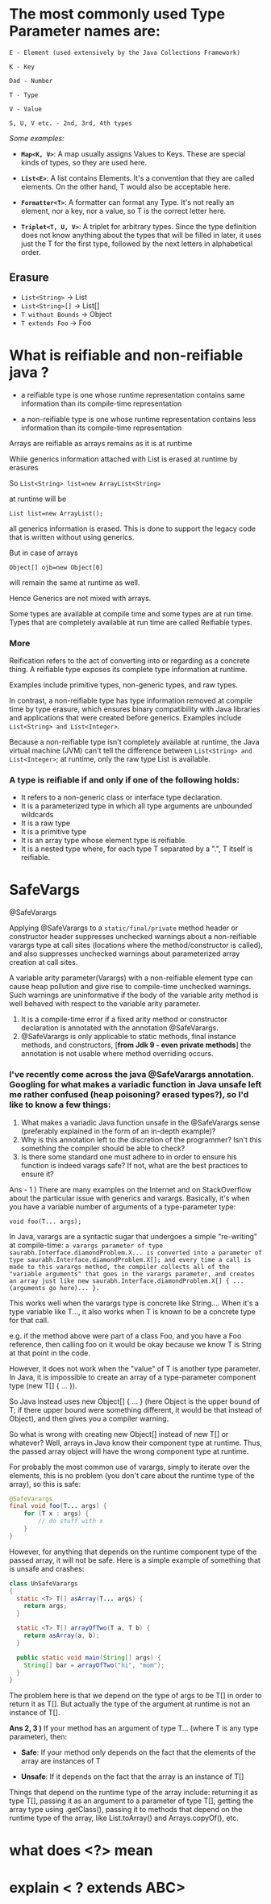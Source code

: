 # The most commonly used Type Parameter names are:

```
E - Element (used extensively by the Java Collections Framework)

K - Key

Dad - Number

T - Type

V - Value

S, U, V etc. - 2nd, 3rd, 4th types
```

_Some examples:_

* **`Map<K, V>`**: A map usually assigns Values to Keys. These are special kinds of types, so they are used here.

* **`List<E>`**: A list contains Elements. It's a convention that they are called elements. On the other hand, T would also be acceptable here.

* **`Formatter<T>`**: A formatter can format any Type. It's not really an element, nor a key, nor a value, so T is the correct letter here.

* **`Triplet<T, U, V>`**: A triplet for arbitrary types. Since the type definition does not know anything about the types that will be filled in later, it uses just the T for the first type, followed by the next letters in alphabetical order.


## Erasure
- `List<String>` -> List
- `List<String>[]` -> List[]
- `T without Bounds` -> Object
- `T extends Foo` -> Foo


# What is reifiable and non-reifiable java ?

- a reifiable type is one whose runtime representation contains same information than its compile-time representation

- a non-reifiable type is one whose runtime representation contains less information than its compile-time representation

Arrays are reifiable as arrays remains as it is at runtime 

While generics information attached with List is erased at runtime by erasures

So `List<String> list=new ArrayList<String>`

at runtime will be 

`List list=new ArrayList();`

all generics information is erased. This is done to support the legacy code that is written without using generics.


But in case of arrays 

`Object[] ojb=new Object[0]`

will remain the same at runtime as well. 

Hence Generics are not mixed with arrays.

Some types are available at compile time and some types are at run time. Types that are completely available at run time are called Reifiable types.

### More 

Reification refers to the act of converting into or regarding as a concrete thing. 
A reifiable type exposes its complete type information at runtime. 

Examples include primitive types, non-generic types, and raw types. 


In contrast, a non-reifiable type has type information removed at compile time by type erasure, 
which ensures binary compatibility with Java libraries and applications that were created before generics. 
Examples include `List<String> and List<Integer>`. 

Because a non-reifiable type isn't completely available at runtime, the Java virtual machine (JVM) can't tell 
the difference between `List<String> and List<Integer>`; at runtime, only the raw type List is available.

### A type is reifiable if and only if one of the following holds:
- It refers to a non-generic class or interface type declaration.
- It is a parameterized type in which all type arguments are unbounded wildcards
- It is a raw type
- It is a primitive type
- It is an array type whose element type is reifiable.
- It is a nested type where, for each type T separated by a ".", T itself is reifiable.

# SafeVargs
@SafeVarargs

Applying @SafeVarargs to a `static/final/private` method header or constructor header suppresses unchecked warnings about a non-reifiable varargs type at call sites (locations where the method/constructor is called), and also suppresses unchecked warnings about parameterized array creation at call sites.

A variable arity parameter(Varargs) with a non-reifiable element type can cause heap pollution and give rise to compile-time unchecked warnings. Such warnings are uninformative if the body of the variable arity method is well behaved with respect to the variable arity parameter.

1. It is a compile-time error if a fixed arity method or constructor declaration is annotated with the annotation @SafeVarargs.
2. @SafeVarargs is only applicable to static methods, final instance methods, and constructors, [**from Jdk 9 - even private methods**] the annotation is not usable where method overriding occurs.


### I've recently come across the java @SafeVarargs annotation. Googling for what makes a variadic function in Java unsafe left me rather confused (heap poisoning? erased types?), so I'd like to know a few things:

1. What makes a variadic Java function unsafe in the @SafeVarargs sense (preferably explained in the form of an in-depth example)?
2. Why is this annotation left to the discretion of the programmer? Isn't this something the compiler should be able to check?
3. Is there some standard one must adhere to in order to ensure his function is indeed varags safe? If not, what are the best practices to ensure it?

Ans - 1 ) There are many examples on the Internet and on StackOverflow about the particular issue with generics and varargs. Basically, it's when you have a variable number of arguments of a type-parameter type:

`void foo(T... args);`

In Java, varargs are a syntactic sugar that undergoes a simple "re-writing" at compile-time: `a varargs parameter of type saurabh.Interface.diamondProblem.X... is converted into a parameter of type saurabh.Interface.diamondProblem.X[]; and every time a call is made to this varargs method, the compiler collects all of the "variable arguments" that goes in the varargs parameter, and creates an array just like new saurabh.Interface.diamondProblem.X[] { ...(arguments go here)... }.`

This works well when the varargs type is concrete like String.... When it's a type variable like T..., it also works when T is known to be a concrete type for that call. 

e.g. if the method above were part of a class Foo<T>, and you have a Foo<String> reference, then calling foo on it would be okay because we know T is String at that point in the code.

However, it does not work when the "value" of T is another type parameter. In Java, it is impossible to create an array of a type-parameter component type (new T[] { ... }). 

So Java instead uses new Object[] { ... } (here Object is the upper bound of T; if there upper bound were something different, it would be that instead of Object), and then gives you a compiler warning.

So what is wrong with creating new Object[] instead of new T[] or whatever? Well, arrays in Java know their component type at runtime. Thus, the passed array object will have the wrong component type at runtime.

For probably the most common use of varargs, simply to iterate over the elements, this is no problem (you don't care about the runtime type of the array), so this is safe:
```java
@SafeVarargs
final void foo(T... args) {
    for (T x : args) {
        // do stuff with x
    }
}
```
However, for anything that depends on the runtime component type of the passed array, it will not be safe. Here is a simple example of something that is unsafe and crashes:
```java
class UnSafeVarargs
{
  static <T> T[] asArray(T... args) {
    return args;
  }

  static <T> T[] arrayOfTwo(T a, T b) {
    return asArray(a, b);
  }

  public static void main(String[] args) {
    String[] bar = arrayOfTwo("hi", "mom");
  }
}
```
The problem here is that we depend on the type of args to be T[] in order to return it as T[]. But actually the type of the argument at runtime is not an instance of T[].

**Ans  2, 3   )** If your method has an argument of type T... (where T is any type parameter), then:

- **Safe**: If your method only depends on the fact that the elements of the array are instances of T

- **Unsafe**: If it depends on the fact that the array is an instance of T[]

Things that depend on the runtime type of the array include: returning it as type T[], passing it as an argument to a parameter of type T[], getting the array type using .getClass(), passing it to methods that depend on the runtime type of the array, like List.toArray() and Arrays.copyOf(), etc.

# what does <?> mean

# explain < ? extends ABC>
